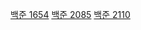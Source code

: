 [백준 1654](https://hon6036.github.io/%EC%9D%B4%EB%B6%84%20%ED%83%90%EC%83%89/1654/)
[백준 2085](https://hon6036.github.io/%EC%9D%B4%EB%B6%84%20%ED%83%90%EC%83%89/2805/)
[백준 2110](https://hon6036.github.io/%EC%9D%B4%EB%B6%84%20%ED%83%90%EC%83%89/2110/)
